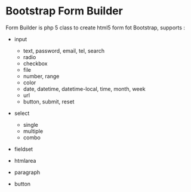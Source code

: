 # Bootstrap Form Builder

Form Builder is php 5 class to create html5 form fot Bootstrap, supports :

- input
  - text, password, email, tel, search
  - radio
  - checkbox
  - file
  - number, range
  - color
  - date, datetime, datetime-local, time, month, week
  - url
  - button, submit, reset

- select
  - single
  - multiple
  - combo

- fieldset
- htmlarea
- paragraph
- button
